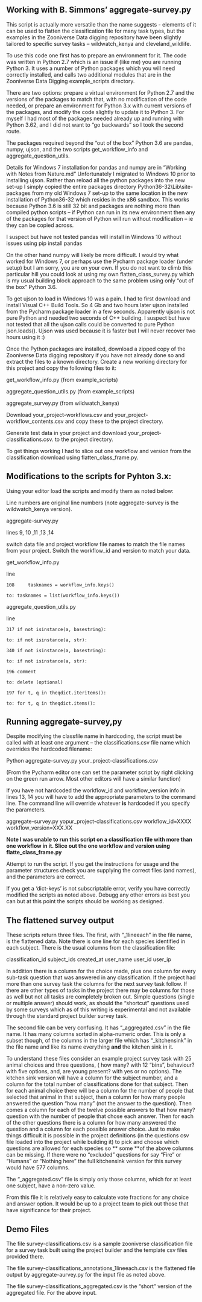 ## Working with B. Simmons’ aggregate-survey.py


This script is actually more versatile than the name suggests -  elements of it can be used to flatten the classification file for many task types, but the examples in the Zooniverse  Data digging repository have been slightly tailored to specific survey tasks – wildwatch_kenya and cleveland_wildlife.

To use this code one first has to prepare an environment for it.  The code was written in Python 2.7 which is an issue if (like me) you are running Python 3.  It uses a number of Python packages which you will need correctly installed, and calls two additional modules that are in the Zooniverse Data Digging example_scripts directory.

There are two options: prepare a virtual environment for Python 2.7 and the versions of the packages to match that, with no modification of the code needed, or prepare an environment for Python 3.x with current versions of the packages, and modify the code slightly to update it to Python 3.  For myself I had most of the packages needed already up and running with Python 3.62, and I did not want to “go backwards” so I took the second route.

The packages required beyond the “out of the box” Python 3.6 are pandas, numpy, ujson, and the two scripts get_workflow_info and aggregate_question_utils.

Details for Windows 7 installation for pandas and numpy are in “Working with Notes from Nature.md”   Unfortunately I migrated to Windows 10 prior to installing ujson.  Rather than reload all the python packages into the new set-up I simply copied the entire packages directory Python36-32\Lib\site-packages from my old Windows 7 set-up to the same location in the new installation of Python36-32 which resides in the x86 sandbox.  This works because Python 3.6 is still 32 bit and packages are nothing more than compiled python scripts – if Python can run in its new environment then any of the packages for that version of Python will run without modification – ie they can be copied across.

I suspect but have not tested pandas will install in Windows 10 without issues using 
pip install pandas

On the other hand numpy will likely be more difficult.  I would try what worked for Windows 7, or perhaps use the Pycharm package loader (under setup) but I am sorry, you are on your own.  If you do not want to climb this particular hill you could look at using my own flatten_class_survey.py which is my usual building block approach to the same problem using only “out of the box” Python 3.6.

To get ujson to load in Windows 10 was a pain.  I had to first download and install Visual C++ Build Tools.  So 4 Gb and two hours later ujson installed from the Pycharm package loader in a few seconds.  Apparently ujson is not pure Python and needed two seconds of C++ building.  I suspect but have not tested that all the ujson calls could be converted to pure Python json.loads(). Ujson was used because it is faster but I will never recover two hours using it :)

Once the Python packages are installed, download a zipped copy of the Zooniverse Data digging repository if you have not already done so and extract the files to a known directory.  Create a new working directory for this project and copy the following files to it:

get_workflow_info.py 	(from example_scripts)

aggregate_question_utils.py 	(from example_scripts)

aggregate_survey.py 		(from wildwatch_kenya)


Download your_project-workflows.csv and your_project-workflow_contents.csv and copy these to the project directory.

Generate test data in your project and download your_project-classifications.csv. to the project directory.

To get things working I had to slice out one workflow and version from the classification download using flatten_class_frame.py. 


## Modifications to the scripts for Pyhton 3.x:

Using your editor load the scripts and modify them as noted below:

Line numbers are original line numbers (note aggregate-survey is the wildwatch_kenya version).

  aggregate-survey.py
	
lines 9, 10 ,11 ,13 ,14

switch data file and project workflow file names to match the file names from your project. Switch the workflow_id and version to match your data.

  get_workflow_info.py

line

    108  	tasknames = workflow_info.keys()

  	to:	tasknames = list(workflow_info.keys())

  aggregate_question_utils.py

line

    317	if not isinstance(a, basestring):

  	to:	if not isinstance(a, str):
      
  	340	if not isinstance(a, basestring):
      
  	to:	if not isinstance(a, str):

  	196	comment
      
  	to:	delete (optional)
      
  	197	for t, q in theqdict.iteritems():
      
  	to:	for t, q in theqdict.items():
      

## Running aggregate-survey,py 

Despite modifying the classfile name in hardcoding, the script must be called with at least one argument – the classifications.csv file name which overrides the hardcoded filename: 

Python aggregate-survey.py your_project-classifications.csv

(From the Pycharm editor one can set the parameter script by right clicking on the green run arrow. Most other editors will have a similar function)

If you have not hardcoded the workflow_id and workflow_version info in lines 13, 14 you will have to add the appropriate parameters to the command line.  The command line will override whatever **is** hardcoded if you specify the parameters.

aggregate-survey.py yopur_project-classifications.csv   workflow_id=XXXX  workflow_version=XXX.XX

**Note I was unable to run this script on a classification file with more than one workflow in it.  Slice out the one workflow and version using flatte_class_frame.py**

Attempt to run the script. If you get the instructions for usage and the parameter structures check you are supplying the correct files (and names), and the parameters are correct.

If you get a ‘dict-keys’ is not subscriptable error, verify you have correctly modified the scripts as noted above.  Debugg any other errors as best you can but at this point the scripts should be working as designed.

## The flattened survey output 

These scripts return three files. The first, with “_1lineeach” in the file name, is the flattened data. Note there is one line for each species identified in each subject.  There is the usual columns from the classification file:

classification_id	subject_ids	created_at	user_name	user_id	user_ip
 
In addition there is a column for the choice made, plus one column for every sub-task question that was answered in any classification.  If the project had more than one survey task the columns for the next survey task follow.  If there are other types of tasks in the project there may be columns for those as well but not all tasks are completely broken out. Simple questions (single or multiple answer) should work, as should the “shortcut” questions used by some surveys  which as of this writing is experimental and not available through the standard project builder survey task.

The second file can be very confusing.  It has “_aggregated.csv” in the file name.  It has many columns sorted in alpha-numeric order.  This is only a subset though, of the columns in the larger file which has “_kitchensink” in the file name and like its name everything **and** the kitchen sink in it.

To understand these files consider an example project survey task with 25 animal choices and three questions, ( how many? with 12 “bins”, behaviour? with five options, and, are young present? with yes or no options).  The kitchen sink version will have a column for the subject number, and a column for the total number of classifications done for that subject. Then for each animal choice there will be a column for the number of people that selected that animal in that subject, then a column for how many people answered the question “how many” (not the answer to the question). Then comes a column for each of the twelve possible answers to that how many? question with the number of people that chose each answer. Then for each of the other questions there is a column for how many answered the question and a column for each possible answer choice. Just to make things difficult it is possible in the project definitions (in the questions csv file loaded into the project while building it) to pick and choose which questions are allowed for each species so ** some **of the above columns can be missing.   If there were no “excluded” questions for say “Fire” or “Humans” or “Nothing here” the full kitchensink version for this survey would have 577 columns.

The “_aggregated.csv” file is simply only those columns, which for at least one subject, have a non-zero value.

From this file it is relatively easy to calculate vote fractions for any choice and answer option.  It would be up to a project team to pick out those that have significance for their project.


## Demo Files

The file   survey-classifications.csv   is a sample zooniverse classification file for a survey task built using the project builder and the template csv files provided there.

The file   survey-classifications_annotations_1lineeach.csv  is the flattened file output by aggregate-aurvey.py for the input file as noted above.

The file   survey-classifications_aggregated.csv is the “short” version of the aggregated file. For the above input.


